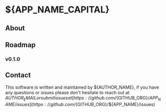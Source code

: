 # ${APP_NAME_CAPITAL}

## About

## Roadmap

### v0.1.0

## Contact

This software is written and maintained by ${AUTHOR_NAME}, if you have any questions or issues please don't hesitate to reach out at ${AUTHOR_EMAIL} or submit issues at [https://github.com/${GITHUB_ORG}/${APP_NAME}/issues](https://github.com/${GITHUB_ORG}/${APP_NAME}/issues)

